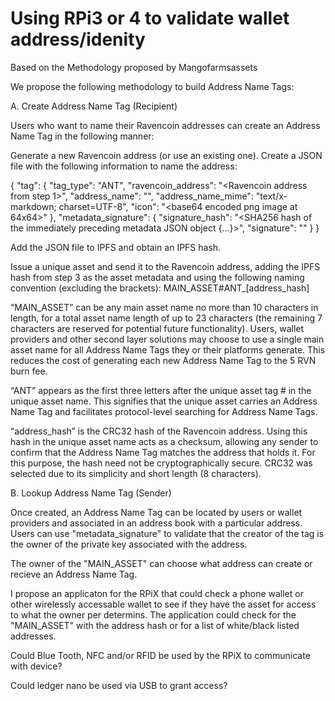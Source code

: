 # Using RPi3 or 4 to validate wallet address/idenity 

Based on the Methodology proposed by Mangofarmsassets

We propose the following methodology to build Address Name Tags:

A. Create Address Name Tag (Recipient)

Users who want to name their Ravencoin addresses can create an Address Name Tag in the following manner:

Generate a new Ravencoin address (or use an existing one).
Create a JSON file with the following information to name the address:

{
	"tag": {
		"tag_type": "ANT",
		"ravencoin_address": "<Ravencoin address from step 1>",
		"address_name": "<name that you want to give to the Ravencoin address>",
		"address_name_mime": "text/x-markdown; charset=UTF-8",
		"icon": "<base64 encoded png image at 64x64>"
	},
	"metadata_signature": {
			"signature_hash": "<SHA256 hash of the immediately preceding metadata JSON object {...}>",
			"signature": "<Ravencoin signed signature_hash>"
	}
}

Add the JSON file to IPFS and obtain an IPFS hash.

Issue a unique asset and send it to the Ravencoin address, adding the IPFS hash from step 3 as the asset metadata and using the
following naming convention (excluding the brackets): MAIN_ASSET#ANT_[address_hash]

“MAIN_ASSET” can be any main asset name no more than 10 characters in length, for a total asset name length of up to 23 characters
(the remaining 7 characters are reserved for potential future functionality). Users, wallet providers and other second layer solutions
may choose to use a single main asset name for all Address Name Tags they or their platforms generate. This reduces the cost of
generating each new Address Name Tag to the 5 RVN burn fee.

“ANT” appears as the first three letters after the unique asset tag # in the unique asset name. This signifies that the unique asset
carries an Address Name Tag and facilitates protocol-level searching for Address Name Tags.

“address_hash” is the CRC32 hash of the Ravencoin address. Using this hash in the unique asset name acts as a checksum, allowing any
sender to confirm that the Address Name Tag matches the address that holds it. For this purpose, the hash need not be cryptographically
secure. CRC32 was selected due to its simplicity and short length (8 characters).

B. Lookup Address Name Tag (Sender)

Once created, an Address Name Tag can be located by users or wallet providers and associated in an address book with a particular
address. Users can use "metadata_signature" to validate that the creator of the tag is the owner of the private key associated with
the address.

The owner of the "MAIN_ASSET" can choose what address can create or recieve an Address Name Tag.  

I propose an applicaton for the RPiX that could check a phone wallet or other wirelessly accessable wallet to see if they have the
asset for access to what the owner per determins.  The application could check for the "MAIN_ASSET" with the address hash or for a list
of white/black listed addresses.  

Could Blue Tooth, NFC and/or RFID be used by the RPiX to communicate with device?

Could ledger nano be used via USB to grant access?
